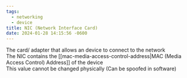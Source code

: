 ```yaml
---
tags:
  - networking
  - device
title: NIC (Network Interface Card)
date: 2024-01-28 14:15:56 -0600
---
```


The card/ adapter that allows an device to connect to the network  
The NIC contains the [[mac-media-access-control-address|MAC (Media Access Control) Address]] of the device  
This value cannot be changed physically (Can be spoofed in software)
